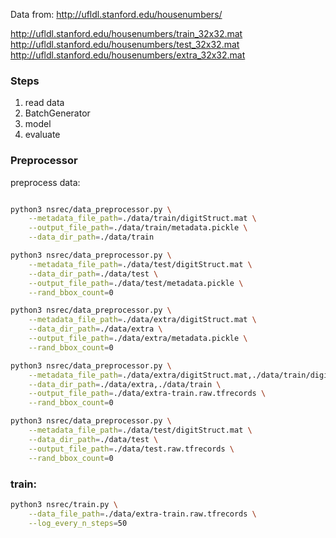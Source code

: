 
Data from: http://ufldl.stanford.edu/housenumbers/

http://ufldl.stanford.edu/housenumbers/train_32x32.mat
http://ufldl.stanford.edu/housenumbers/test_32x32.mat
http://ufldl.stanford.edu/housenumbers/extra_32x32.mat

### Steps

1. read data
2. BatchGenerator
3. model
4. evaluate

### Preprocessor

preprocess data:

```bash

python3 nsrec/data_preprocessor.py \
    --metadata_file_path=./data/train/digitStruct.mat \
    --output_file_path=./data/train/metadata.pickle \
    --data_dir_path=./data/train

python3 nsrec/data_preprocessor.py \
    --metadata_file_path=./data/test/digitStruct.mat \
    --data_dir_path=./data/test \
    --output_file_path=./data/test/metadata.pickle \
    --rand_bbox_count=0

python3 nsrec/data_preprocessor.py \
    --metadata_file_path=./data/extra/digitStruct.mat \
    --data_dir_path=./data/extra \
    --output_file_path=./data/extra/metadata.pickle \
    --rand_bbox_count=0

python3 nsrec/data_preprocessor.py \
    --metadata_file_path=./data/extra/digitStruct.mat,./data/train/digitStruct.mat \
    --data_dir_path=./data/extra,./data/train \
    --output_file_path=./data/extra-train.raw.tfrecords \
    --rand_bbox_count=0

python3 nsrec/data_preprocessor.py \
    --metadata_file_path=./data/test/digitStruct.mat \
    --data_dir_path=./data/test \
    --output_file_path=./data/test.raw.tfrecords \
    --rand_bbox_count=0

```

### train:

```bash
python3 nsrec/train.py \
    --data_file_path=./data/extra-train.raw.tfrecords \
    --log_every_n_steps=50
```
